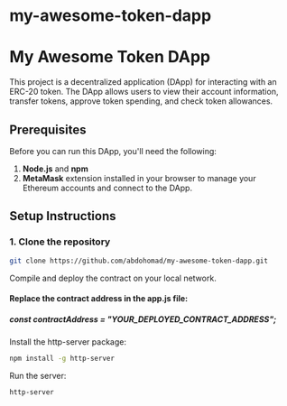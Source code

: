 # my-awesome-token-dapp

# My Awesome Token DApp

This project is a decentralized application (DApp) for interacting with an ERC-20 token. 
The DApp allows users to view their account information, transfer tokens, approve token spending, and check token allowances.

## Prerequisites

Before you can run this DApp, you'll need the following:

1. **Node.js** and **npm**
2. **MetaMask** extension installed in your browser to manage your Ethereum accounts and connect to the DApp.

## Setup Instructions

### 1. Clone the repository

```bash
git clone https://github.com/abdohomad/my-awesome-token-dapp.git
```
Compile and deploy the contract on your local network.

#### Replace the contract address in the app.js file:
##### const contractAddress = "YOUR_DEPLOYED_CONTRACT_ADDRESS";

Install the http-server package:

```bash
npm install -g http-server
```
Run the server:

```bash
http-server
```
